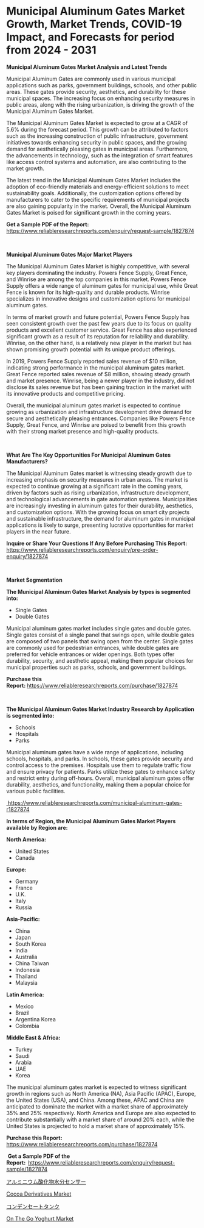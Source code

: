 <p><h1>Municipal Aluminum Gates Market Growth, Market Trends, COVID-19 Impact, and Forecasts for period from 2024 - 2031</h1></p><p><strong>Municipal Aluminum Gates Market Analysis and Latest Trends</strong></p>
<p><p>Municipal Aluminum Gates are commonly used in various municipal applications such as parks, government buildings, schools, and other public areas. These gates provide security, aesthetics, and durability for these municipal spaces. The increasing focus on enhancing security measures in public areas, along with the rising urbanization, is driving the growth of the Municipal Aluminum Gates Market.</p><p>The Municipal Aluminum Gates Market is expected to grow at a CAGR of 5.6% during the forecast period. This growth can be attributed to factors such as the increasing construction of public infrastructure, government initiatives towards enhancing security in public spaces, and the growing demand for aesthetically pleasing gates in municipal areas. Furthermore, the advancements in technology, such as the integration of smart features like access control systems and automation, are also contributing to the market growth.</p><p>The latest trend in the Municipal Aluminum Gates Market includes the adoption of eco-friendly materials and energy-efficient solutions to meet sustainability goals. Additionally, the customization options offered by manufacturers to cater to the specific requirements of municipal projects are also gaining popularity in the market. Overall, the Municipal Aluminum Gates Market is poised for significant growth in the coming years.</p></p>
<p><strong>Get a Sample PDF of the Report:&nbsp;</strong> <a href="https://www.reliableresearchreports.com/enquiry/request-sample/1827874">https://www.reliableresearchreports.com/enquiry/request-sample/1827874</a></p>
<p>&nbsp;</p>
<p><strong>Municipal Aluminum Gates Major Market Players</strong></p>
<p><p>The Municipal Aluminum Gates Market is highly competitive, with several key players dominating the industry. Powers Fence Supply, Great Fence, and Winrise are among the top companies in this market. Powers Fence Supply offers a wide range of aluminum gates for municipal use, while Great Fence is known for its high-quality and durable products. Winrise specializes in innovative designs and customization options for municipal aluminum gates.</p><p>In terms of market growth and future potential, Powers Fence Supply has seen consistent growth over the past few years due to its focus on quality products and excellent customer service. Great Fence has also experienced significant growth as a result of its reputation for reliability and durability. Winrise, on the other hand, is a relatively new player in the market but has shown promising growth potential with its unique product offerings.</p><p>In 2019, Powers Fence Supply reported sales revenue of $10 million, indicating strong performance in the municipal aluminum gates market. Great Fence reported sales revenue of $8 million, showing steady growth and market presence. Winrise, being a newer player in the industry, did not disclose its sales revenue but has been gaining traction in the market with its innovative products and competitive pricing.</p><p>Overall, the municipal aluminum gates market is expected to continue growing as urbanization and infrastructure development drive demand for secure and aesthetically pleasing entrances. Companies like Powers Fence Supply, Great Fence, and Winrise are poised to benefit from this growth with their strong market presence and high-quality products.</p></p>
<p>&nbsp;</p>
<p><strong>What Are The Key Opportunities For Municipal Aluminum Gates Manufacturers?</strong></p>
<p><p>The Municipal Aluminum Gates market is witnessing steady growth due to increasing emphasis on security measures in urban areas. The market is expected to continue growing at a significant rate in the coming years, driven by factors such as rising urbanization, infrastructure development, and technological advancements in gate automation systems. Municipalities are increasingly investing in aluminum gates for their durability, aesthetics, and customization options. With the growing focus on smart city projects and sustainable infrastructure, the demand for aluminum gates in municipal applications is likely to surge, presenting lucrative opportunities for market players in the near future.</p></p>
<p><strong>Inquire or Share Your Questions If Any Before Purchasing This Report:</strong> <a href="https://www.reliableresearchreports.com/enquiry/pre-order-enquiry/1827874">https://www.reliableresearchreports.com/enquiry/pre-order-enquiry/1827874</a></p>
<p>&nbsp;</p>
<p><strong>Market Segmentation</strong></p>
<p><strong>The Municipal Aluminum Gates Market Analysis by types is segmented into:</strong></p>
<p><ul><li>Single Gates</li><li>Double Gates</li></ul></p>
<p><p>Municipal aluminum gates market includes single gates and double gates. Single gates consist of a single panel that swings open, while double gates are composed of two panels that swing open from the center. Single gates are commonly used for pedestrian entrances, while double gates are preferred for vehicle entrances or wider openings. Both types offer durability, security, and aesthetic appeal, making them popular choices for municipal properties such as parks, schools, and government buildings.</p></p>
<p><strong>Purchase this Report:&nbsp;</strong><a href="https://www.reliableresearchreports.com/purchase/1827874">https://www.reliableresearchreports.com/purchase/1827874</a></p>
<p>&nbsp;</p>
<p><strong>The Municipal Aluminum Gates Market Industry Research by Application is segmented into:</strong></p>
<p><ul><li>Schools</li><li>Hospitals</li><li>Parks</li></ul></p>
<p><p>Municipal aluminum gates have a wide range of applications, including schools, hospitals, and parks. In schools, these gates provide security and control access to the premises. Hospitals use them to regulate traffic flow and ensure privacy for patients. Parks utilize these gates to enhance safety and restrict entry during off-hours. Overall, municipal aluminum gates offer durability, aesthetics, and functionality, making them a popular choice for various public facilities.</p></p>
<p><a href="https://www.reliableresearchreports.com/municipal-aluminum-gates-r1827874">&nbsp;https://www.reliableresearchreports.com/municipal-aluminum-gates-r1827874</a></p>
<p><strong>In terms of Region, the Municipal Aluminum Gates Market Players available by Region are:</strong></p>
<p>
    <p> <strong> North America: </strong>
        <ul>
            <li>United States</li>
            <li>Canada</li>
        </ul>
        </p> 
    <p> <strong> Europe: </strong>
        <ul>
            <li>Germany</li>
            <li>France</li>
            <li>U.K.</li>
            <li>Italy</li>
            <li>Russia</li>
        </ul>
        </p> 
    <p> <strong> Asia-Pacific: </strong>
        <ul>
            <li>China</li>
            <li>Japan</li>
            <li>South Korea</li>
            <li>India</li>
            <li>Australia</li>
            <li>China Taiwan</li>
            <li>Indonesia</li>
            <li>Thailand</li>
            <li>Malaysia</li>
        </ul>
        </p> 
    <p> <strong> Latin America: </strong>
        <ul>
            <li>Mexico</li>
            <li>Brazil</li>
            <li>Argentina Korea</li>
            <li>Colombia</li>
        </ul>
        </p> 
    <p> <strong> Middle East & Africa: </strong>
        <ul>
            <li>Turkey</li>
            <li>Saudi</li>
            <li>Arabia</li>
            <li>UAE</li>
            <li>Korea</li>
        </ul>
    </p>
    </p>
<p><p>The municipal aluminum gates market is expected to witness significant growth in regions such as North America (NA), Asia Pacific (APAC), Europe, the United States (USA), and China. Among these, APAC and China are anticipated to dominate the market with a market share of approximately 35% and 25% respectively. North America and Europe are also expected to contribute substantially with a market share of around 20% each, while the United States is projected to hold a market share of approximately 15%.</p></p>
<p><strong>Purchase this Report: </strong><a href="https://www.reliableresearchreports.com/purchase/1827874">https://www.reliableresearchreports.com/purchase/1827874</a></p>
<p>&nbsp;<strong>Get a Sample PDF of the Report:&nbsp;&nbsp;</strong><a href="https://www.reliableresearchreports.com/enquiry/request-sample/1827874">https://www.reliableresearchreports.com/enquiry/request-sample/1827874</a></p>
<p><strong></strong></p>
<p><p><a href="https://github.com/SarahFahey88/Market-Research-Report-List-1/blob/main/536139941934.md">アルミニウム酸化物水分センサー</a></p><p><a href="https://www.linkedin.com/pulse/cocoa-derivatives-market-size-cagr-trends-2024-2030-talisman-kw-f1nse?trackingId=527m9VyYgEhBXrbiHhHX7A%3D%3D">Cocoa Derivatives Market</a></p><p><a href="https://github.com/ycmtqqhvk3273/Market-Research-Report-List-1/blob/main/811433341935.md">コンデンセートタンク</a></p><p><a href="https://www.linkedin.com/pulse/go-yoghurt-market-trends-forecast-competitive-analysis-2031-9mzse?trackingId=QHmwVy2YjHOjEMrgwMAhww%3D%3D">On The Go Yoghurt Market</a></p></p>